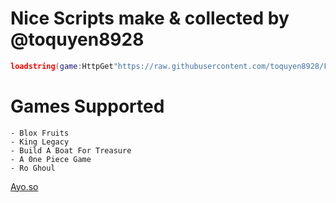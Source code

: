 # Nice Scripts make & collected by @toquyen8928 
```lua
loadstring(game:HttpGet"https://raw.githubusercontent.com/toquyen8928/FreeScript/main/script.lua")()
```
# Games Supported
```
- Blox Fruits
- King Legacy
- Build A Boat For Treasure 
- A 0ne Piece Game
- Ro Ghoul
```
[Ayo.so](https://ayo.so/toquyen8928)
